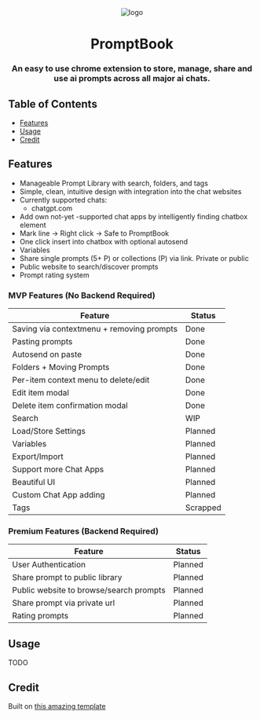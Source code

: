 <div align="center">
<img src="public/icon-128.png" alt="logo"/>
<h1> PromptBook</h1>

<h3>
    An easy to use chrome extension to store, manage, share and use ai prompts across all major ai chats.
</h3>

</div>

## Table of Contents

- [Features](#features)
- [Usage](#usage)
- [Credit](#credit)

## Features <a name="features"></a>

- Manageable Prompt Library with search, folders, and tags
- Simple, clean, intuitive design with integration into the chat websites
- Currently supported chats:
  - chatgpt.com
- Add own not-yet -supported chat apps by intelligently finding chatbox element
- Mark line -> Right click -> Safe to PromptBook
- One click insert into chatbox with optional autosend
- Variables
- Share single prompts (5+ P) or collections (P) via link. Private or public
- Public website to search/discover prompts
- Prompt rating system

### MVP Features (No Backend Required)

| Feature                                   | Status   |
| ----------------------------------------- | -------- |
| Saving via contextmenu + removing prompts | Done     |
| Pasting prompts                           | Done     |
| Autosend on paste                         | Done     |
| Folders + Moving Prompts                  | Done     |
| Per-item context menu to delete/edit      | Done     |
| Edit item modal                           | Done     |
| Delete item confirmation modal            | Done     |
| Search                                    | WIP      |
| Load/Store Settings                       | Planned  |
| Variables                                 | Planned  |
| Export/Import                             | Planned  |
| Support more Chat Apps                    | Planned  |
| Beautiful UI                              | Planned  |
| Custom Chat App adding                    | Planned  |
| Tags                                      | Scrapped |

### Premium Features (Backend Required)

| Feature                                 | Status  |
| --------------------------------------- | ------- |
| User Authentication                     | Planned |
| Share prompt to public library          | Planned |
| Public website to browse/search prompts | Planned |
| Share prompt via private url            | Planned |
| Rating prompts                          | Planned |

## Usage <a name="usage"></a>

TODO

## Credit

Built on [this amazing template](https://github.com/JohnBra/vite-web-extension.git)
